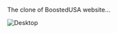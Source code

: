 The clone of BoostedUSA website...

![Desktop](https://user-images.githubusercontent.com/74307688/152767951-6f64fedd-bece-48f3-9e83-7c73cf715c00.png)
